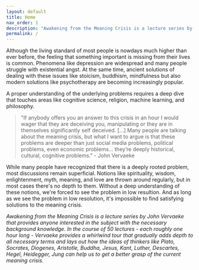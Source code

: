 ```yaml
---
layout: default
title: Home
nav_order: 1
description: "Awakening from the Meaning Crisis is a lecture series by John Vaervaeke"
permalink: /
---
```


Although the living standard of most people is nowdays much higher than ever before, the feeling that something important is missing from their lives is common. Phenomena like depression are widespread and many people struggle with existential angst. At the same time, ancient solutions of dealing with these issues like stoicism, buddhism, mindfulness but also modern solutions like psychotherapy are becoming increasingly popular. 

A proper understanding of the underlying problems requires a deep dive that touches areas like cognitive science, religion, machine learning, and philosophy.

>"If anybody offers you an answer to this crisis in an hour I would wager that they are deceiving you, manipulating or they are in themselves significantly self deceived. [...] Many people are talking about the meaning crisis, but what I want to argue is that these problems are deeper than just social media problems, political problems, even economic problems… they’re deeply historical, cultural, cognitive problems." - John Vervaeke

While many people have recognized that there is a deeply rooted problem, most discussions remain superficial. Notions like spirituality, wisdom, enlightenment, myth, meaning, and love are thrown around regularly, but in most cases there's no depth to them. Without a deep understanding of these notions, we're forced to see the problem in low resultion. And as long as we see the problem in low resolution, it's impossible to find satisfying solutions to the meaning crisis.

*Awakening from the Meaning Crisis is a lecture series by John Vervaeke that provides anyone interested in the subject with the necessary background knowledge. In the course of 50 lectures - each roughly one hour long - Vervaeke provides a whirlwind tour that gradually adds depth to all necessary terms and lays out how the ideas of thinkers like Plato, Socrates, Diogenes, Aristotle, Buddha, Jesus, Kant, Luther, Descartes, Hegel, Heidegger, Jung can help us to get a better grasp of the current meaning crisis.*

